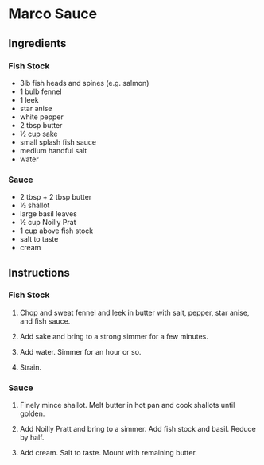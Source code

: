 # Marco Sauce

## Ingredients

### Fish Stock

 - 3lb fish heads and spines (e.g. salmon)
 - 1 bulb fennel
 - 1 leek
 - star anise
 - white pepper
 - 2 tbsp butter
 - ½ cup sake
 - small splash fish sauce
 - medium handful salt
 - water

### Sauce

 - 2 tbsp + 2 tbsp butter
 - ½ shallot
 - large basil leaves
 - ½ cup Noilly Prat
 - 1 cup above fish stock
 - salt to taste
 - cream

## Instructions

### Fish Stock

 1. Chop and sweat fennel and leek in butter with salt, pepper, star anise,
    and fish sauce.

 2. Add sake and bring to a strong simmer for a few minutes.

 3. Add water. Simmer for an hour or so.

 4. Strain.

### Sauce

 1. Finely mince shallot. Melt butter in hot pan and cook shallots until
    golden.

 2. Add Noilly Pratt and bring to a simmer. Add fish stock and basil. Reduce
    by half.

 3. Add cream. Salt to taste. Mount with remaining butter.
